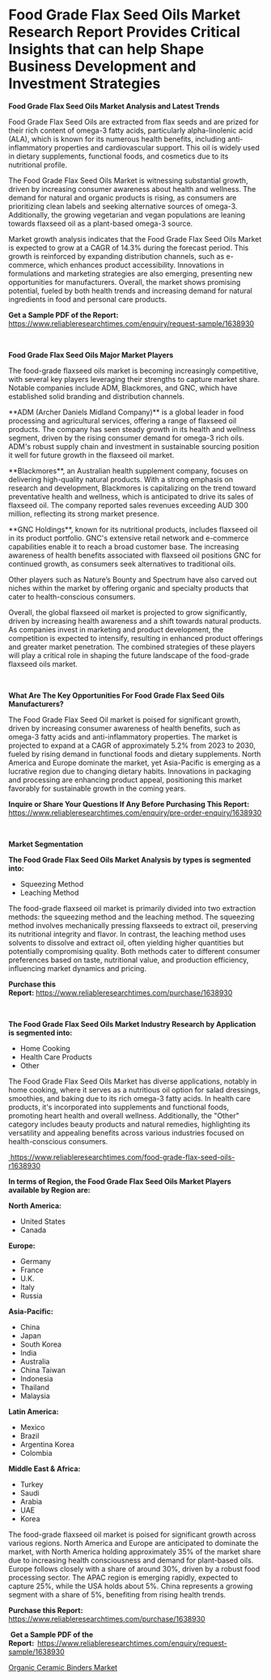 <p><h1>Food Grade Flax Seed Oils Market Research Report Provides Critical Insights that can help Shape Business Development and Investment Strategies</h1></p><p><strong>Food Grade Flax Seed Oils Market Analysis and Latest Trends</strong></p>
<p><p>Food Grade Flax Seed Oils are extracted from flax seeds and are prized for their rich content of omega-3 fatty acids, particularly alpha-linolenic acid (ALA), which is known for its numerous health benefits, including anti-inflammatory properties and cardiovascular support. This oil is widely used in dietary supplements, functional foods, and cosmetics due to its nutritional profile.</p><p>The Food Grade Flax Seed Oils Market is witnessing substantial growth, driven by increasing consumer awareness about health and wellness. The demand for natural and organic products is rising, as consumers are prioritizing clean labels and seeking alternative sources of omega-3. Additionally, the growing vegetarian and vegan populations are leaning towards flaxseed oil as a plant-based omega-3 source.</p><p>Market growth analysis indicates that the Food Grade Flax Seed Oils Market is expected to grow at a CAGR of 14.3% during the forecast period. This growth is reinforced by expanding distribution channels, such as e-commerce, which enhances product accessibility. Innovations in formulations and marketing strategies are also emerging, presenting new opportunities for manufacturers. Overall, the market shows promising potential, fueled by both health trends and increasing demand for natural ingredients in food and personal care products.</p></p>
<p><strong>Get a Sample PDF of the Report:&nbsp;</strong> <a href="https://www.reliableresearchtimes.com/enquiry/request-sample/1638930?utm_campaign=3355&utm_medium=2&utm_source=Github&utm_content=ia&utm_term=02042025&utm_id=food-grade-flax-seed-oils">https://www.reliableresearchtimes.com/enquiry/request-sample/1638930</a></p>
<p>&nbsp;</p>
<p><strong>Food Grade Flax Seed Oils Major Market Players</strong></p>
<p><p>The food-grade flaxseed oils market is becoming increasingly competitive, with several key players leveraging their strengths to capture market share. Notable companies include ADM, Blackmores, and GNC, which have established solid branding and distribution channels.</p><p>**ADM (Archer Daniels Midland Company)** is a global leader in food processing and agricultural services, offering a range of flaxseed oil products. The company has seen steady growth in its health and wellness segment, driven by the rising consumer demand for omega-3 rich oils. ADM's robust supply chain and investment in sustainable sourcing position it well for future growth in the flaxseed oil market.</p><p>**Blackmores**, an Australian health supplement company, focuses on delivering high-quality natural products. With a strong emphasis on research and development, Blackmores is capitalizing on the trend toward preventative health and wellness, which is anticipated to drive its sales of flaxseed oil. The company reported sales revenues exceeding AUD 300 million, reflecting its strong market presence.</p><p>**GNC Holdings**, known for its nutritional products, includes flaxseed oil in its product portfolio. GNC's extensive retail network and e-commerce capabilities enable it to reach a broad customer base. The increasing awareness of health benefits associated with flaxseed oil positions GNC for continued growth, as consumers seek alternatives to traditional oils.</p><p>Other players such as Nature’s Bounty and Spectrum have also carved out niches within the market by offering organic and specialty products that cater to health-conscious consumers.</p><p>Overall, the global flaxseed oil market is projected to grow significantly, driven by increasing health awareness and a shift towards natural products. As companies invest in marketing and product development, the competition is expected to intensify, resulting in enhanced product offerings and greater market penetration. The combined strategies of these players will play a critical role in shaping the future landscape of the food-grade flaxseed oils market.</p></p>
<p>&nbsp;</p>
<p><strong>What Are The Key Opportunities For Food Grade Flax Seed Oils Manufacturers?</strong></p>
<p><p>The Food Grade Flax Seed Oil market is poised for significant growth, driven by increasing consumer awareness of health benefits, such as omega-3 fatty acids and anti-inflammatory properties. The market is projected to expand at a CAGR of approximately 5.2% from 2023 to 2030, fueled by rising demand in functional foods and dietary supplements. North America and Europe dominate the market, yet Asia-Pacific is emerging as a lucrative region due to changing dietary habits. Innovations in packaging and processing are enhancing product appeal, positioning this market favorably for sustainable growth in the coming years.</p></p>
<p><strong>Inquire or Share Your Questions If Any Before Purchasing This Report:</strong> <a href="https://www.reliableresearchtimes.com/enquiry/pre-order-enquiry/1638930?utm_campaign=3355&utm_medium=2&utm_source=Github&utm_content=ia&utm_term=02042025&utm_id=food-grade-flax-seed-oils">https://www.reliableresearchtimes.com/enquiry/pre-order-enquiry/1638930</a></p>
<p>&nbsp;</p>
<p><strong>Market Segmentation</strong></p>
<p><strong>The Food Grade Flax Seed Oils Market Analysis by types is segmented into:</strong></p>
<p><ul><li>Squeezing Method</li><li>Leaching Method</li></ul></p>
<p><p>The food-grade flaxseed oil market is primarily divided into two extraction methods: the squeezing method and the leaching method. The squeezing method involves mechanically pressing flaxseeds to extract oil, preserving its nutritional integrity and flavor. In contrast, the leaching method uses solvents to dissolve and extract oil, often yielding higher quantities but potentially compromising quality. Both methods cater to different consumer preferences based on taste, nutritional value, and production efficiency, influencing market dynamics and pricing.</p></p>
<p><strong>Purchase this Report:&nbsp;</strong><a href="https://www.reliableresearchtimes.com/purchase/1638930?utm_campaign=3355&utm_medium=2&utm_source=Github&utm_content=ia&utm_term=02042025&utm_id=food-grade-flax-seed-oils">https://www.reliableresearchtimes.com/purchase/1638930</a></p>
<p>&nbsp;</p>
<p><strong>The Food Grade Flax Seed Oils Market Industry Research by Application is segmented into:</strong></p>
<p><ul><li>Home Cooking</li><li>Health Care Products</li><li>Other</li></ul></p>
<p><p>The Food Grade Flax Seed Oils Market has diverse applications, notably in home cooking, where it serves as a nutritious oil option for salad dressings, smoothies, and baking due to its rich omega-3 fatty acids. In health care products, it's incorporated into supplements and functional foods, promoting heart health and overall wellness. Additionally, the "Other" category includes beauty products and natural remedies, highlighting its versatility and appealing benefits across various industries focused on health-conscious consumers.</p></p>
<p><a href="https://www.reliableresearchtimes.com/food-grade-flax-seed-oils-r1638930?utm_campaign=3355&utm_medium=2&utm_source=Github&utm_content=ia&utm_term=02042025&utm_id=food-grade-flax-seed-oils">&nbsp;https://www.reliableresearchtimes.com/food-grade-flax-seed-oils-r1638930</a></p>
<p><strong>In terms of Region, the Food Grade Flax Seed Oils Market Players available by Region are:</strong></p>
<p>
    <p> <strong> North America: </strong>
        <ul>
            <li>United States</li>
            <li>Canada</li>
        </ul>
        </p> 
    <p> <strong> Europe: </strong>
        <ul>
            <li>Germany</li>
            <li>France</li>
            <li>U.K.</li>
            <li>Italy</li>
            <li>Russia</li>
        </ul>
        </p> 
    <p> <strong> Asia-Pacific: </strong>
        <ul>
            <li>China</li>
            <li>Japan</li>
            <li>South Korea</li>
            <li>India</li>
            <li>Australia</li>
            <li>China Taiwan</li>
            <li>Indonesia</li>
            <li>Thailand</li>
            <li>Malaysia</li>
        </ul>
        </p> 
    <p> <strong> Latin America: </strong>
        <ul>
            <li>Mexico</li>
            <li>Brazil</li>
            <li>Argentina Korea</li>
            <li>Colombia</li>
        </ul>
        </p> 
    <p> <strong> Middle East & Africa: </strong>
        <ul>
            <li>Turkey</li>
            <li>Saudi</li>
            <li>Arabia</li>
            <li>UAE</li>
            <li>Korea</li>
        </ul>
    </p>
    </p>
<p><p>The food-grade flaxseed oil market is poised for significant growth across various regions. North America and Europe are anticipated to dominate the market, with North America holding approximately 35% of the market share due to increasing health consciousness and demand for plant-based oils. Europe follows closely with a share of around 30%, driven by a robust food processing sector. The APAC region is emerging rapidly, expected to capture 25%, while the USA holds about 5%. China represents a growing segment with a share of 5%, benefiting from rising health trends.</p></p>
<p><strong>Purchase this Report: </strong><a href="https://www.reliableresearchtimes.com/purchase/1638930?utm_campaign=3355&utm_medium=2&utm_source=Github&utm_content=ia&utm_term=02042025&utm_id=food-grade-flax-seed-oils">https://www.reliableresearchtimes.com/purchase/1638930</a></p>
<p>&nbsp;<strong>Get a Sample PDF of the Report:&nbsp;&nbsp;</strong><a href="https://www.reliableresearchtimes.com/enquiry/request-sample/1638930?utm_campaign=3355&utm_medium=2&utm_source=Github&utm_content=ia&utm_term=02042025&utm_id=food-grade-flax-seed-oils">https://www.reliableresearchtimes.com/enquiry/request-sample/1638930</a></p>
<p><strong></strong></p>
<p><p><a href="https://github.com/gunbybeahmg1/Market-Research-Report-List-1/blob/main/organic-ceramic-binders-market.md?utm_campaign=3355&utm_medium=2&utm_source=Github&utm_content=ia&utm_term=02042025&utm_id=food-grade-flax-seed-oils">Organic Ceramic Binders Market</a></p></p>